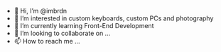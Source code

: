- 👋 Hi, I’m @imbrdn
- 👀 I’m interested in custom keyboards, custom PCs and photography
- 🌱 I’m currently learning Front-End Development
- 💞️ I’m looking to collaborate on ...
- 📫 How to reach me ...

<!---
imbrdn/imbrdn is a ✨ special ✨ repository because its `README.md` (this file) appears on your GitHub profile.
You can click the Preview link to take a look at your changes.
--->
